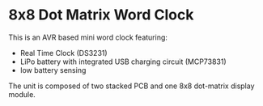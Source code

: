 # 8x8 Dot Matrix Word Clock
This is an AVR based mini word clock featuring:
* Real Time Clock (DS3231)
* LiPo battery with integrated USB charging circuit (MCP73831)
* low battery sensing

The unit is composed of two stacked PCB and one 8x8 dot-matrix display module.
